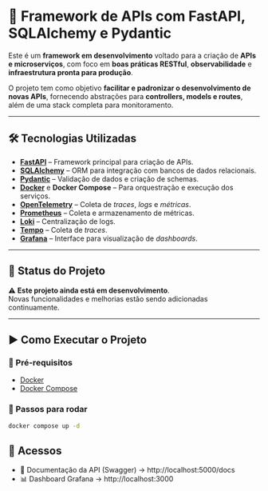# 🚀 Framework de APIs com FastAPI, SQLAlchemy e Pydantic  

Este é um **framework em desenvolvimento** voltado para a criação de **APIs e microserviços**, com foco em **boas práticas RESTful**, **observabilidade** e **infraestrutura pronta para produção**.  

O projeto tem como objetivo **facilitar e padronizar o desenvolvimento de novas APIs**, fornecendo abstrações para **controllers, models e routes**, além de uma stack completa para monitoramento.  

---

## 🛠 Tecnologias Utilizadas  

- **[FastAPI](https://fastapi.tiangolo.com/)** – Framework principal para criação de APIs.  
- **[SQLAlchemy](https://www.sqlalchemy.org/)** – ORM para integração com bancos de dados relacionais.  
- **[Pydantic](https://docs.pydantic.dev/)** – Validação de dados e criação de schemas.  
- **[Docker](https://www.docker.com/)** e **Docker Compose** – Para orquestração e execução dos serviços.  
- **[OpenTelemetry](https://opentelemetry.io/)** – Coleta de *traces*, *logs* e *métricas*.  
- **[Prometheus](https://prometheus.io/)** – Coleta e armazenamento de métricas.  
- **[Loki](https://grafana.com/oss/loki/)** – Centralização de logs.  
- **[Tempo](https://grafana.com/oss/tempo/)** – Coleta de *traces*.  
- **[Grafana](https://grafana.com/)** – Interface para visualização de *dashboards*.  

---

## 📌 Status do Projeto  
⚠️ **Este projeto ainda está em desenvolvimento**.  
Novas funcionalidades e melhorias estão sendo adicionadas continuamente.  

---

## ▶️ Como Executar o Projeto  

### 🔹 Pré-requisitos  
- [Docker](https://docs.docker.com/get-docker/)  
- [Docker Compose](https://docs.docker.com/compose/install/)  

### 🔹 Passos para rodar  
```bash
docker compose up -d
```

## 🔗 Acessos

- 📄 Documentação da API (Swagger) → http://localhost:5000/docs
- 📊 Dashboard Grafana → http://localhost:3000
